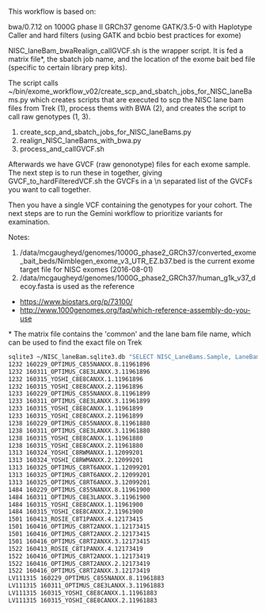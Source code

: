 This workflow is based on:  

bwa/0.7.12 on 1000G phase II GRCh37 genome
GATK/3.5-0 with Haplotype Caller and hard filters (using GATK and bcbio best practices for exome)

NISC_laneBam_bwaRealign_callGVCF.sh is the wrapper script. It is fed a matrix file*, the sbatch job name, and the location of the exome bait bed file (specific to certain library prep kits). 

The script calls ~/bin/exome_workflow_v02/create_scp_and_sbatch_jobs_for_NISC_laneBams.py which creates scripts that are executed to scp the NISC lane bam files from Trek (1), process thems with BWA (2), and creates the script to call raw genotypes (1, 3). 

1. create_scp_and_sbatch_jobs_for_NISC_laneBams.py
2. realign_NISC_laneBams_with_bwa.py
3. process_and_callGVCF.sh 

Afterwards we have GVCF (raw genonotype) files for each exome sample. The next step is to run these in together, giving GVCF_to_hardFilteredVCF.sh the GVCFs in a \n separated list of the GVCFs you want to call together. 

Then you have a single VCF containing the genotypes for your cohort. The next steps are to run the Gemini workflow to prioritize variants for examination. 

Notes:
1. /data/mcgaugheyd/genomes/1000G_phase2_GRCh37/converted_exome_bait_beds/Nimblegen_exome_v3_UTR_EZ.b37.bed is the current exome target file for NISC exomes  (2016-08-01)
2. /data/mcgaugheyd/genomes/1000G_phase2_GRCh37/human_g1k_v37_decoy.fasta is used as the reference
- https://www.biostars.org/p/73100/
- http://www.1000genomes.org/faq/which-reference-assembly-do-you-use

\* The matrix file contains the 'common' and the lane bam file name, which can be used to find the exact file on Trek

```bash
sqlite3 ~/NISC_laneBam.sqlite3.db "SELECT NISC_LaneBams.Sample, LaneBam_File FROM NISC_LaneBams INNER JOIN Sample_Info ON NISC_LaneBams.Sample=Sample_Info.Sample WHERE Sample_Info.Project='DDL' AND Sample_Info.DateAdded='2016-05-04'" | sort | cut -d"|" -f1,2,3 --output-delimiter=' '
1232 160229_OPTIMUS_C855NANXX.8.11961896
1232 160311_OPTIMUS_C8E3LANXX.3.11961896
1232 160315_YOSHI_C8E8CANXX.1.11961896
1232 160315_YOSHI_C8E8CANXX.2.11961896
1233 160229_OPTIMUS_C855NANXX.8.11961899
1233 160311_OPTIMUS_C8E3LANXX.3.11961899
1233 160315_YOSHI_C8E8CANXX.1.11961899
1233 160315_YOSHI_C8E8CANXX.2.11961899
1238 160229_OPTIMUS_C855NANXX.8.11961880
1238 160311_OPTIMUS_C8E3LANXX.3.11961880
1238 160315_YOSHI_C8E8CANXX.1.11961880
1238 160315_YOSHI_C8E8CANXX.2.11961880
1313 160324_YOSHI_C8RWMANXX.1.12099201
1313 160324_YOSHI_C8RWMANXX.2.12099201
1313 160325_OPTIMUS_C8RT6ANXX.1.12099201
1313 160325_OPTIMUS_C8RT6ANXX.2.12099201
1313 160325_OPTIMUS_C8RT6ANXX.3.12099201
1484 160229_OPTIMUS_C855NANXX.8.11961900
1484 160311_OPTIMUS_C8E3LANXX.3.11961900
1484 160315_YOSHI_C8E8CANXX.1.11961900
1484 160315_YOSHI_C8E8CANXX.2.11961900
1501 160413_ROSIE_C8T1PANXX.4.12173415
1501 160416_OPTIMUS_C8RT2ANXX.1.12173415
1501 160416_OPTIMUS_C8RT2ANXX.2.12173415
1501 160416_OPTIMUS_C8RT2ANXX.3.12173415
1522 160413_ROSIE_C8T1PANXX.4.12173419
1522 160416_OPTIMUS_C8RT2ANXX.1.12173419
1522 160416_OPTIMUS_C8RT2ANXX.2.12173419
1522 160416_OPTIMUS_C8RT2ANXX.3.12173419
LV111315 160229_OPTIMUS_C855NANXX.8.11961883
LV111315 160311_OPTIMUS_C8E3LANXX.3.11961883
LV111315 160315_YOSHI_C8E8CANXX.1.11961883
LV111315 160315_YOSHI_C8E8CANXX.2.11961883
```
